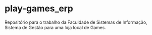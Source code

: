 # play-games_erp
Repositório para o trabalho da Faculdade de Sistemas de Informação, Sistema de Gestão para uma loja local de Games.
